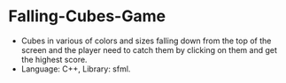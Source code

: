 # Falling-Cubes-Game
*  Cubes in various of colors and sizes falling down from the top of the screen and the player need to catch them by clicking on them and get the highest score.
*  Language: C++, Library: sfml.
